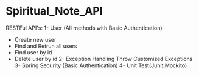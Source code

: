# Spiritual_Note_API
RESTFul API's:
1- User (All methods with Basic Authentication)
* Create new user
* Find and Retrun all users
* Find user by id
* Delete user by id
2- Exception Handling
  Throw Customized Exceptions
3- Spring Security (Basic Authentication)
4- Unit Test(Junit,Mockito)
